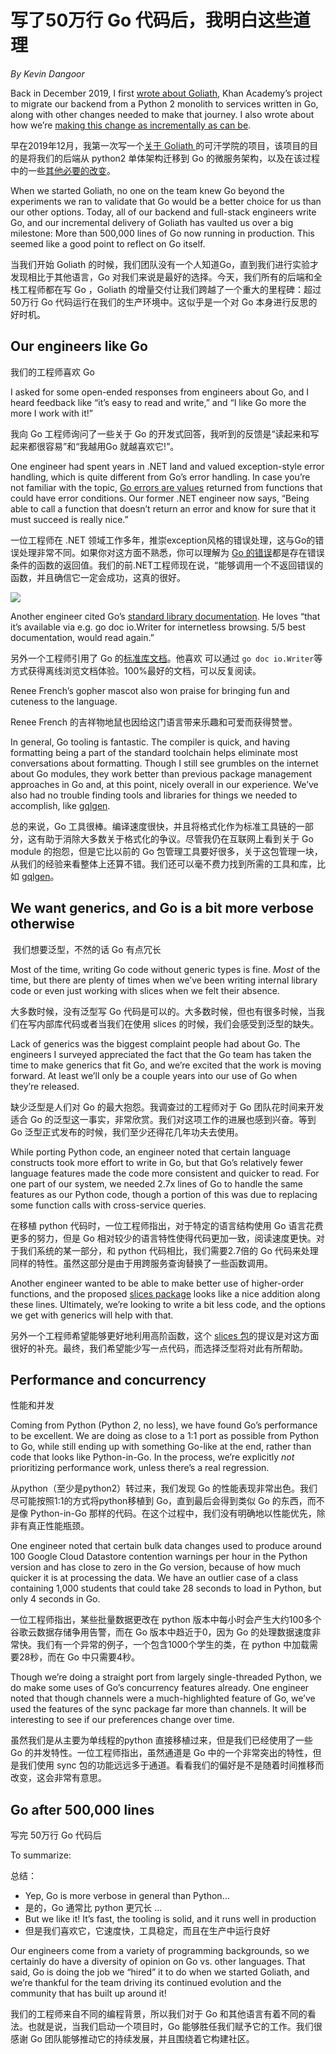 # 写了50万行 Go 代码后，我明白这些道理

_By Kevin Dangoor_

Back in December 2019, I first [wrote about Goliath](https://blog.khanacademy.org/go-services-one-goliath-project/), Khan Academy’s project to migrate our backend from a Python 2 monolith to services written in Go, along with other changes needed to make that journey. I also wrote about how we’re [making this change as incrementally as can be](https://blog.khanacademy.org/incremental-rewrites-with-graphql/).

早在2019年12月，我第一次写一个[关于 Goliath ](https://blog.khanacademy.org/go-services-one-goliath-project/)的可汗学院的项目，该项目的目的是将我们的后端从 python2 单体架构迁移到 Go 的微服务架构，以及在该过程中的一些[其他必要的改变](https://blog.khanacademy.org/incremental-rewrites-with-graphql/)。

When we started Goliath, no one on the team knew Go beyond the experiments we ran to validate that Go would be a better choice for us than our other options. Today, all of our backend and full-stack engineers write Go, and our incremental delivery of Goliath has vaulted us over a big milestone: More than 500,000 lines of Go now running in production. This seemed like a good point to reflect on Go itself.

当我们开始 Goliath 的时候，我们团队没有一个人知道Go，直到我们进行实验才发现相比于其他语言，Go 对我们来说是最好的选择。今天，我们所有的后端和全栈工程师都在写 Go ，Goliath 的增量交付让我们跨越了一个重大的里程碑：超过50万行 Go 代码运行在我们的生产环境中。这似乎是一个对 Go  本身进行反思的好时机。

## Our engineers like Go

我们的工程师喜欢 Go

I asked for some open-ended responses from engineers about Go, and I heard feedback like “it’s easy to read and write,” and “I like Go more the more I work with it!”

我向 Go 工程师询问了一些关于 Go 的开发式回答，我听到的反馈是“读起来和写起来都很容易”和“我越用Go 就越喜欢它!”。

One engineer had spent years in .NET land and valued exception-style error handling, which is quite different from Go’s error handling. In case you’re not familiar with the topic, [Go errors are values](https://blog.golang.org/errors-are-values) returned from functions that could have error conditions. Our former .NET engineer now says, “Being able to call a function that doesn’t return an error and know for sure that it must succeed is really nice.”

一位工程师在 .NET 领域工作多年，推崇exception风格的错误处理，这与Go的错误处理非常不同。如果你对这方面不熟悉，你可以理解为 [Go 的错误](https://blog.golang.org/errors-are-values)都是存在错误条件的函数的返回值。我们的前.NET工程师现在说，“能够调用一个不返回错误的函数，并且确信它一定会成功，这真的很好。

![](https://blog.khanacademy.org/wp-content/uploads/2021/05/gopher.png)

Another engineer cited Go’s [standard library documentation](https://pkg.go.dev/net/http). He loves “that it’s available via e.g. go doc io.Writer for internetless browsing. 5/5 best documentation, would read again.”

另外一个工程师引用了 Go 的[标准库文档](https://pkg.go.dev/net/http)。他喜欢 可以通过 `go doc io.Writer`等方式获得离线浏览文档体验。100%最好的文档，可以反复阅读。

Renee French’s gopher mascot also won praise for bringing fun and cuteness to the language.

Renee French 的吉祥物地鼠也因给这门语言带来乐趣和可爱而获得赞誉。

In general, Go tooling is fantastic. The compiler is quick, and having formatting being a part of the standard toolchain helps eliminate most conversations about formatting. Though I still see grumbles on the internet about Go modules, they work better than previous package management approaches in Go and, at this point, nicely overall in our experience. We’ve also had no trouble finding tools and libraries for things we needed to accomplish, like [gqlgen](https://github.com/99designs/gqlgen).

总的来说，Go 工具很棒。编译速度很快，并且将格式化作为标准工具链的一部分，这有助于消除大多数关于格式化的争议。尽管我仍在互联网上看到关于  Go module 的抱怨，但是它比以前的 Go 包管理工具要好很多，关于这包管理一块，从我们的经验来看整体上还算不错。我们还可以毫不费力找到所需的工具和库，比如 [gqlgen](https://github.com/99designs/gqlgen)。

## We want generics, and Go is a bit more verbose otherwise

 我们想要泛型，不然的话 Go 有点冗长

Most of the time, writing Go code without generic types is fine. _Most_ of the time, but there are plenty of times when we’ve been writing internal library code or even just working with slices when we felt their absence.

大多数时候，没有泛型写 Go 代码是可以的。大多数时候，但也有很多时候，当我们在写内部库代码或者当我们在使用 slices 的时候，我们会感受到泛型的缺失。

Lack of generics was the biggest complaint people had about Go. The engineers I surveyed appreciated the fact that the Go team has taken the time to make generics that fit Go, and we’re excited that the work is moving forward. At least we’ll only be a couple years into our use of Go when they’re released.

缺少泛型是人们对 Go 的最大抱怨。我调查过的工程师对于 Go 团队花时间来开发适合 Go 的泛型这一事实，非常欣赏。我们对这项工作的进展也感到兴奋。等到 Go 泛型正式发布的时候，我们至少还得花几年功夫去使用。

While porting Python code, an engineer noted that certain language constructs took more effort to write in Go, but that Go’s relatively fewer language features made the code more consistent and quicker to read. For one part of our system, we needed 2.7x lines of Go to handle the same features as our Python code, though a portion of this was due to replacing some function calls with cross-service queries.

在移植 python 代码时，一位工程师指出，对于特定的语言结构使用 Go 语言花费更多的努力，但是 Go 相对较少的语言特性使得代码更加一致，阅读速度更快。对于我们系统的某一部分，和 python 代码相比，我们需要2.7倍的 Go 代码来处理同样的特性。虽然这部分是由于用跨服务查询替换了一些函数调用。

Another engineer wanted to be able to make better use of higher-order functions, and the proposed [slices package](https://github.com/golang/go/issues/45955) looks like a nice addition along these lines. Ultimately, we’re looking to write a bit less code, and the options we get with generics will help with that.

另外一个工程师希望能够更好地利用高阶函数，这个 [slices 包](https://github.com/golang/go/issues/45955)的提议是对这方面很好的补充。最终，我们希望能少写一点代码，而选择泛型将对此有所帮助。

## Performance and concurrency

性能和并发

Coming from Python (Python _2_, no less), we have found Go’s performance to be excellent. We are doing as close to a 1:1 port as possible from Python to Go, while still ending up with something Go-like at the end, rather than code that looks like Python-in-Go. In the process, we’re explicitly _not_ prioritizing performance work, unless there’s a real regression.

从python（至少是python2）转过来，我们发现 Go 的性能表现非常出色。我们尽可能按照1:1的方式将python移植到 Go，直到最后会得到类似 Go 的东西，而不是像  Python-in-Go 那样的代码。在这个过程中，我们没有明确地以性能优先，除非有真正性能瓶颈。

One engineer noted that certain bulk data changes used to produce around 100 Google Cloud Datastore contention warnings per hour in the Python version and has close to zero in the Go version, because of how much quicker it is at processing the data. We have an outlier case of a class containing 1,000 students that could take 28 seconds to load in Python, but only 4 seconds in Go.

一位工程师指出，某些批量数据更改在 python 版本中每小时会产生大约100多个谷歌云数据存储争用告警，而在 Go 版本中趋近于0，因为 Go 的处理数据速度非常快。我们有一个异常的例子，一个包含1000个学生的类，在 python 中加载需要28秒，而在 Go 中只需要4秒。

Though we’re doing a straight port from largely single-threaded Python, we do make some uses of Go’s concurrency features already. One engineer noted that though channels were a much-highlighted feature of Go, we’ve used the features of the sync package far more than channels. It will be interesting to see if our preferences change over time.

虽然我们是从主要为单线程的python 直接移植过来，但是我们已经使用了一些 Go 的并发特性。一位工程师指出，虽然通道是 Go 中的一个非常突出的特性，但是我们使用 sync 包的功能远远多于通道。看看我们的偏好是不是随着时间推移而改变，这会非常有意思。

## Go after 500,000 lines

写完 50万行 Go 代码后

To summarize:

总结：

-   Yep, Go is more verbose in general than Python…
-   是的，Go 通常比 python 更冗长 ...
-   But we like it! It’s fast, the tooling is solid, and it runs well in production
-   但是我们喜欢它，它速度快，工具稳定，而且在生产中运行良好

Our engineers come from a variety of programming backgrounds, so we certainly do have a diversity of opinion on Go vs. other languages. That said, Go is doing the job we “hired” it to do when we started Goliath, and we’re thankful for the team driving its continued evolution and the community that has built up around it!

我们的工程师来自不同的编程背景，所以我们对于 Go 和其他语言有着不同的看法。也就是说，当我们启动一个项目时，Go 能够胜任我们赋予它的工作。我们很感谢 Go 团队能够推动它的持续发展，并且围绕着它构建社区。